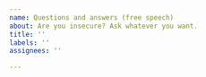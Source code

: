 ```yaml
---
name: Questions and answers (free speech)
about: Are you insecure? Ask whatever you want.
title: ''
labels: ''
assignees: ''

---
```



